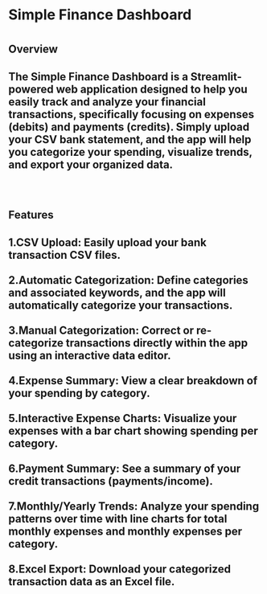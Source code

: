 <h1>Simple Finance Dashboard<h1>
<h2>Overview<h2>
<p>The Simple Finance Dashboard is a Streamlit-powered web application designed to help you easily track and analyze your financial transactions, specifically focusing on expenses (debits) and payments (credits). Simply upload your CSV bank statement, and the app will help you categorize your spending, visualize trends, and export your organized data.<p>
<br>
<h2>Features<h2>
1.CSV Upload: Easily upload your bank transaction CSV files.<br>
<br>
2.Automatic Categorization: Define categories and associated keywords, and the app will automatically categorize your transactions.<br>
<br>
3.Manual Categorization: Correct or re-categorize transactions directly within the app using an interactive data editor.<br>
<br>
4.Expense Summary: View a clear breakdown of your spending by category.<br>
<br>
5.Interactive Expense Charts: Visualize your expenses with a bar chart showing spending per category.<br>
<br>
6.Payment Summary: See a summary of your credit transactions (payments/income).<br>
<br>
7.Monthly/Yearly Trends: Analyze your spending patterns over time with line charts for total monthly expenses and monthly expenses per category.<br>
<br>
8.Excel Export: Download your categorized transaction data as an Excel file.<br>